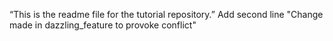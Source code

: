 “This is the readme file for the tutorial
repository.”
Add second line
"Change made in dazzling_feature to provoke conflict"
